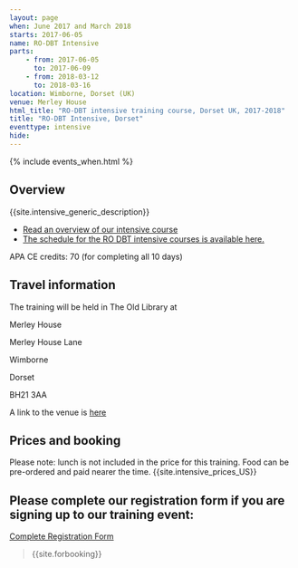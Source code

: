 ```yaml
---
layout: page
when: June 2017 and March 2018
starts: 2017-06-05
name: RO-DBT Intensive
parts:
    - from: 2017-06-05
      to: 2017-06-09
    - from: 2018-03-12
      to: 2018-03-16
location: Wimborne, Dorset (UK)
venue: Merley House
html_title: "RO-DBT intensive training course, Dorset UK, 2017-2018"
title: "RO-DBT Intensive, Dorset"
eventtype: intensive
hide:
---
```



{% include events_when.html %}


## Overview

{{site.intensive_generic_description}}

- [Read an overview of our intensive course](/training/intensive.html)
- [The schedule for the RO DBT intensive courses is available here.](/training/intensive/timetable.html)

APA CE credits: 70 (for completing all 10 days)

## Travel information

The training will be held in The Old Library at <p>
Merley House<p>
Merley House Lane<p>
Wimborne<p>
Dorset<p>
BH21 3AA

A link to the venue is [here](http://www.merleyhouseevents.co.uk/business-meeting-seminar-networking-venue-dorset/)

## Prices and booking
Please note: lunch is not included in the price for this training. Food can be pre-ordered and paid nearer the time. 
{{site.intensive_prices_US}}


## Please complete our registration form if you are signing up to our training event:
[Complete Registration Form](http://goo.gl/forms/PrthbLygcq)

> {{site.forbooking}}




